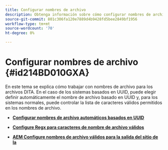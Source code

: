 ```yaml
---
title: Configurar nombres de archivo
description: Obtenga información sobre cómo configurar nombres de archivo
source-git-commit: 801c306fa120e7889d4b9428fd5bee2849bf1956
workflow-type: tm+mt
source-wordcount: '70'
ht-degree: 0%

---
```



# Configurar nombres de archivo {#id214BD010GXA}

En este tema se explica cómo trabajar con nombres de archivo para los archivos DITA. En el caso de los sistemas basados en UUID, puede elegir definir automáticamente el nombre de archivo basado en UUID y, para los sistemas normales, puede controlar la lista de caracteres válidos permitidos en los nombres de archivo.

- **[Configurar nombres de archivo automáticos basados en UUID](conf-auto-uuid-filenames.md)**

- **[Configure Regx para caracteres de nombre de archivo válidos](conf-file-names-valid-regx.md)**

- **[AEM Configure nombres de archivo válidos para la salida del sitio de la](conf-file-names-valid-regx-aem-site-output.md)**


